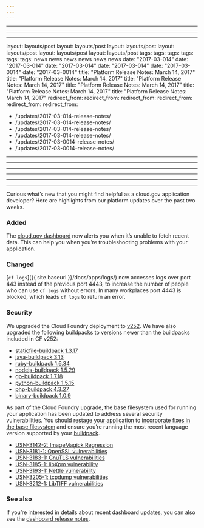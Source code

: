 ```yaml
---
---
---
```

---
---
---
layout: layouts/post
layout: layouts/post
layout: layouts/post
layout: layouts/post
layout: layouts/post
layout: layouts/post
tags:
tags:
tags:
tags:
tags:
tags:
  news
  news
  news
  news
  news
  news
date: "2017-03-014"
date: "2017-03-014"
date: "2017-03-014"
date: "2017-03-014"
date: "2017-03-0014"
date: "2017-03-0014"
title: "Platform Release Notes: March 14, 2017"
title: "Platform Release Notes: March 14, 2017"
title: "Platform Release Notes: March 14, 2017"
title: "Platform Release Notes: March 14, 2017"
title: "Platform Release Notes: March 14, 2017"
title: "Platform Release Notes: March 14, 2017"
redirect_from:
redirect_from:
redirect_from:
redirect_from:
redirect_from:
redirect_from:
  - /updates/2017-03-014-release-notes/
  - /updates/2017-03-014-release-notes/
  - /updates/2017-03-014-release-notes/
  - /updates/2017-03-014-release-notes/
  - /updates/2017-03-0014-release-notes/
  - /updates/2017-03-0014-release-notes/
---
---
---
---
---
---

Curious what’s new that you might find helpful as a cloud.gov application developer? Here are highlights from our platform updates over the past two weeks.

<!--more-->

### Added
The [cloud.gov dashboard](https://dashboard.fr.cloud.gov) now alerts you when it’s unable to fetch recent data. This can help you when you’re troubleshooting problems with your application.

### Changed

[`cf logs`]({{ site.baseurl }}/docs/apps/logs/) now accesses logs over port 443 instead of the previous port 4443, to increase the number of people who can use `cf logs` without errors. In many workplaces port 4443 is blocked, which leads `cf logs` to return an error.

### Security

We upgraded the Cloud Foundry deployment to [v252](https://github.com/cloudfoundry/cf-release/releases/tag/v252). We have also upgraded the following buildpacks to versions newer than the buildpacks included in CF v252:

- [staticfile-buildpack 1.3.17](https://github.com/cloudfoundry/staticfile-buildpack/releases/tag/v1.3.17)
- [java-buildpack 3.13](https://github.com/cloudfoundry/java-buildpack/releases/tag/v3.13)
- [ruby-buildpack 1.6.34](https://github.com/cloudfoundry/ruby-buildpack/releases/tag/v1.6.34)
- [nodejs-buildpack 1.5.29](https://github.com/cloudfoundry/nodejs-buildpack/releases/tag/v1.5.29)
- [go-buildpack 1.7.18](https://github.com/cloudfoundry/go-buildpack/releases/tag/v1.7.18)
- [python-buildpack 1.5.15](https://github.com/cloudfoundry/python-buildpack/releases/tag/v1.5.15)
- [php-buildpack 4.3.27](https://github.com/cloudfoundry/php-buildpack/releases/tag/v4.3.27)
- [binary-buildpack 1.0.9](https://github.com/cloudfoundry/binary-buildpack/releases/tag/v1.0.9)

As part of the Cloud Foundry upgrade, the base filesystem used for running your application has been updated to address several security vulnerabilities. You should [restage your application](http://cli.cloudfoundry.org/en-US/cf/restage.html) to [incorporate fixes in the base filesystem](https://docs.cloudfoundry.org/devguide/deploy-apps/stacks.html#cli-commands) and ensure you’re running the most recent language version supported by your [buildpack](https://docs.cloudfoundry.org/buildpacks/).

- [USN-3142-2: ImageMagick Regression](https://www.ubuntu.com/usn/USN-3142-2/)
- [USN-3181-1: OpenSSL vulnerabilities](https://www.ubuntu.com/usn/USN-3181-1/)
- [USN-3183-1: GnuTLS vulnerabilities](https://www.ubuntu.com/usn/USN-3183-1/)
- [USN-3185-1: libXpm vulnerability](https://www.ubuntu.com/usn/USN-3185-1/)
- [USN-3193-1: Nettle vulnerability](https://www.ubuntu.com/usn/USN-3193-1/)
- [USN-3205-1: tcpdump vulnerabilities](https://www.ubuntu.com/usn/USN-3205-1/)
- [USN-3212-1: LibTIFF vulnerabilities](https://www.ubuntu.com/usn/USN-3212-1/)

### See also

If you’re interested in details about recent dashboard updates, you can also see the [dashboard release notes](https://github.com/18F/cg-dashboard/releases).
